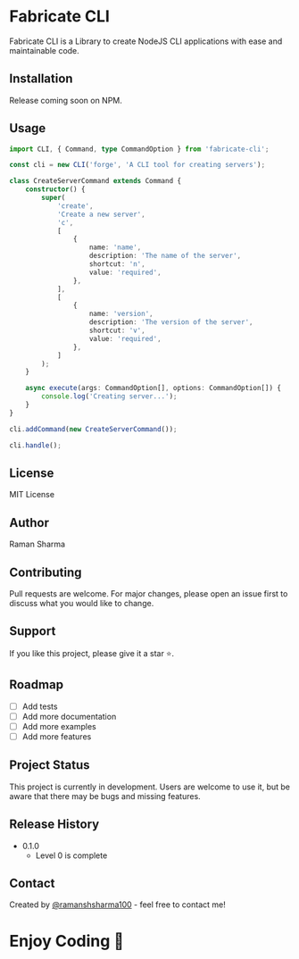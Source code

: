 # Fabricate CLI

Fabricate CLI is a Library to create NodeJS CLI applications with ease and
maintainable code.

## Installation

Release coming soon on NPM.

## Usage

```typescript
import CLI, { Command, type CommandOption } from 'fabricate-cli';

const cli = new CLI('forge', 'A CLI tool for creating servers');

class CreateServerCommand extends Command {
	constructor() {
		super(
			'create',
			'Create a new server',
			'c',
			[
				{
					name: 'name',
					description: 'The name of the server',
					shortcut: 'n',
					value: 'required',
				},
			],
			[
				{
					name: 'version',
					description: 'The version of the server',
					shortcut: 'v',
					value: 'required',
				},
			]
		);
	}

	async execute(args: CommandOption[], options: CommandOption[]) {
		console.log('Creating server...');
	}
}

cli.addCommand(new CreateServerCommand());

cli.handle();
```

## License

MIT License

## Author

Raman Sharma

## Contributing

Pull requests are welcome. For major changes, please open an issue first to
discuss what you would like to change.

## Support

If you like this project, please give it a star ⭐️.

## Roadmap

- [ ] Add tests
- [ ] Add more documentation
- [ ] Add more examples
- [ ] Add more features

## Project Status

This project is currently in development. Users are welcome to use it, but be
aware that there may be bugs and missing features.

## Release History

- 0.1.0
  - Level 0 is complete

## Contact

Created by [@ramanshsharma100](https://www.ramanshsharma.dev/) - feel free to
contact me!

# Enjoy Coding 🚀
